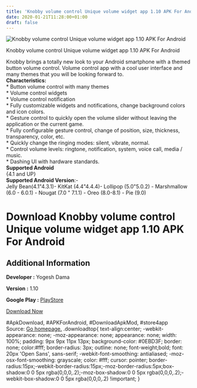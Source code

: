 ```yaml
---
title: 'Knobby volume control Unique volume widget app 1.10 APK For Android'
date: 2020-01-21T11:28:00+01:00
draft: false
---
```


![Knobby volume control Unique volume widget app 1.10 APK For Android](https://i2.wp.com/apkhome.net/wp-content/uploads/2020/01/Knobby-volume-control-Unique-volume-widget-app-1.10.png "Knobby volume control Unique volume widget app 1.10 APK For Android")

  

Knobby volume control Unique volume widget app 1.10 APK For Android

Knobby brings a totally new look to your Android smartphone with a themed button volume control. Volume control app with a cool user interface and many themes that you will be looking forward to.  
**Characteristics:**  
\* Button volume control with many themes  
\* Volume control widgets  
\* Volume control notification  
\* Fully customizable widgets and notifications, change background colors and icon colors.  
\* Gesture control to quickly open the volume slider without leaving the application or the current game.  
\* Fully configurable gesture control, change of position, size, thickness, transparency, color, etc.  
\* Quickly change the ringing modes: silent, vibrate, normal.  
\* Control volume levels: ringtone, notification, system, voice call, media / music.  
\* Dashing UI with hardware standards.  
**Supported Android**  
{4.1 and UP}  
**Supported Android Version**:-  
Jelly Bean(4.1"4.3.1)- KitKat (4.4"4.4.4)- Lollipop (5.0"5.0.2) - Marshmallow (6.0 - 6.0.1) - Nougat (7.0 " 7.1.1) - Oreo (8.0-8.1) - Pie (9.0)

Download Knobby volume control Unique volume widget app 1.10 APK For Android
============================================================================

Additional Information
----------------------

**Developer :** Yogesh Dama

**Version :** 1.10

**Google Play :** [PlayStore](https://play.google.com/store/apps/details?id=com.bhanu.knoby.knobvolumecontrol)

  

[Download Now](https://store4app.co/post/knobby-volume-control-unique-volume-widget-app-1-10-apk-for-android_1579592027)

  
#ApkDownload, #APKForAndroid, #DownloadApkMod, #store4app  
Source: [Go homepage.](https://store4app.co/post/knobby-volume-control-unique-volume-widget-app-1-10-apk-for-android_1579592027) .downloadtop{ text-align:center; -webkit-appearance: none; -moz-appearance: none; appearance: none; width: 100%; padding: 9px 9px 11px 13px; background-color: #0EBD3F; border: none; color:#fff; border-radius: 3px; outline: none; font-weight;bold; font: 20px 'Open Sans', sans-serif; -webkit-font-smoothing: antialiased; -moz-osx-font-smoothing: grayscale; color: #fff; cursor: pointer; border-radius:15px;-webkit-border-radius:15px;-moz-border-radius:5px;box-shadow:0 0 5px rgba(0,0,0,.2);-moz-box-shadow:0 0 5px rgba(0,0,0,.2);-webkit-box-shadow:0 0 5px rgba(0,0,0,.2) !important; }